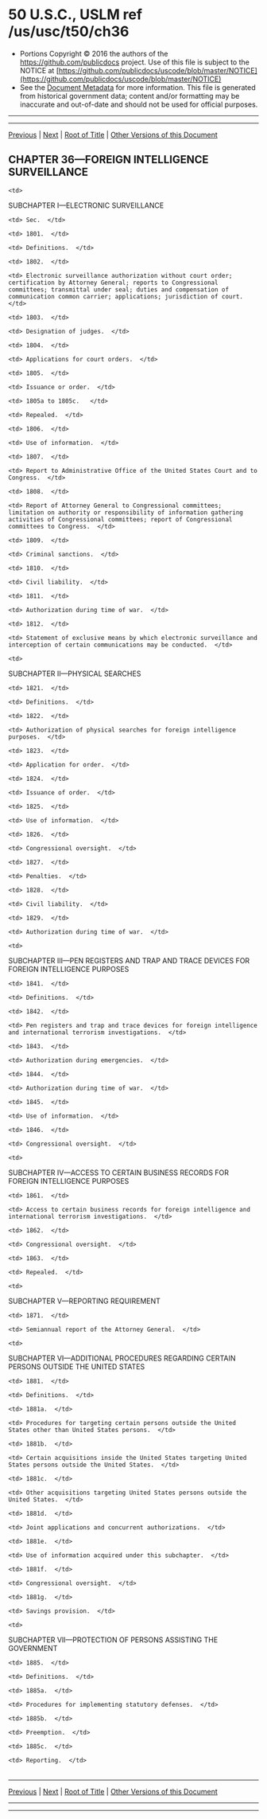 ---
---

# 50 U.S.C., USLM ref /us/usc/t50/ch36

* Portions Copyright © 2016 the authors of the https://github.com/publicdocs project.
  Use of this file is subject to the NOTICE at [https://github.com/publicdocs/uscode/blob/master/NOTICE](https://github.com/publicdocs/uscode/blob/master/NOTICE)
* See the [Document Metadata](././../../../..//README.md) for more information.
  This file is generated from historical government data; content and/or formatting may be inaccurate and out-of-date and should not be used for official purposes.

----------
----------

[Previous](./../../../..//us/usc/t50/ch35/m__us_usc_t50_s1707.md) | [Next](./../../../..//us/usc/t50/ch36/schI/m__us_usc_t50_ch36_schI.md) | [Root of Title](./../../../../) | [Other Versions of this Document](https://publicdocs.github.io/go/links?ns=uslm&ref=%2Fus%2Fusc%2Ft50%2Fch36)

## CHAPTER 36—FOREIGN INTELLIGENCE SURVEILLANCE

<table>

  <tr>

    <td> 

SUBCHAPTER I—ELECTRONIC SURVEILLANCE  </td>

  </tr>

  <tr>

    <td> Sec.  </td>

  </tr>

  <tr>

    <td> 1801.  </td>

    <td> Definitions.  </td>

  </tr>

  <tr>

    <td> 1802.  </td>

    <td> Electronic surveillance authorization without court order; certification by Attorney General; reports to Congressional committees; transmittal under seal; duties and compensation of communication common carrier; applications; jurisdiction of court.  </td>

  </tr>

  <tr>

    <td> 1803.  </td>

    <td> Designation of judges.  </td>

  </tr>

  <tr>

    <td> 1804.  </td>

    <td> Applications for court orders.  </td>

  </tr>

  <tr>

    <td> 1805.  </td>

    <td> Issuance or order.  </td>

  </tr>

  <tr>

    <td> 1805a to 1805c.   </td>

    <td> Repealed.  </td>

  </tr>

  <tr>

    <td> 1806.  </td>

    <td> Use of information.  </td>

  </tr>

  <tr>

    <td> 1807.  </td>

    <td> Report to Administrative Office of the United States Court and to Congress.  </td>

  </tr>

  <tr>

    <td> 1808.  </td>

    <td> Report of Attorney General to Congressional committees; limitation on authority or responsibility of information gathering activities of Congressional committees; report of Congressional committees to Congress.  </td>

  </tr>

  <tr>

    <td> 1809.  </td>

    <td> Criminal sanctions.  </td>

  </tr>

  <tr>

    <td> 1810.  </td>

    <td> Civil liability.  </td>

  </tr>

  <tr>

    <td> 1811.  </td>

    <td> Authorization during time of war.  </td>

  </tr>

  <tr>

    <td> 1812.  </td>

    <td> Statement of exclusive means by which electronic surveillance and interception of certain communications may be conducted.  </td>

  </tr>

  <tr>

    <td> 

SUBCHAPTER II—PHYSICAL SEARCHES  </td>

  </tr>

  <tr>

    <td> 1821.  </td>

    <td> Definitions.  </td>

  </tr>

  <tr>

    <td> 1822.  </td>

    <td> Authorization of physical searches for foreign intelligence purposes.  </td>

  </tr>

  <tr>

    <td> 1823.  </td>

    <td> Application for order.  </td>

  </tr>

  <tr>

    <td> 1824.  </td>

    <td> Issuance of order.  </td>

  </tr>

  <tr>

    <td> 1825.  </td>

    <td> Use of information.  </td>

  </tr>

  <tr>

    <td> 1826.  </td>

    <td> Congressional oversight.  </td>

  </tr>

  <tr>

    <td> 1827.  </td>

    <td> Penalties.  </td>

  </tr>

  <tr>

    <td> 1828.  </td>

    <td> Civil liability.  </td>

  </tr>

  <tr>

    <td> 1829.  </td>

    <td> Authorization during time of war.  </td>

  </tr>

  <tr>

    <td> 

SUBCHAPTER III—PEN REGISTERS AND TRAP AND TRACE DEVICES FOR FOREIGN INTELLIGENCE PURPOSES  </td>

  </tr>

  <tr>

    <td> 1841.  </td>

    <td> Definitions.  </td>

  </tr>

  <tr>

    <td> 1842.  </td>

    <td> Pen registers and trap and trace devices for foreign intelligence and international terrorism investigations.  </td>

  </tr>

  <tr>

    <td> 1843.  </td>

    <td> Authorization during emergencies.  </td>

  </tr>

  <tr>

    <td> 1844.  </td>

    <td> Authorization during time of war.  </td>

  </tr>

  <tr>

    <td> 1845.  </td>

    <td> Use of information.  </td>

  </tr>

  <tr>

    <td> 1846.  </td>

    <td> Congressional oversight.  </td>

  </tr>

  <tr>

    <td> 

SUBCHAPTER IV—ACCESS TO CERTAIN BUSINESS RECORDS FOR FOREIGN INTELLIGENCE PURPOSES  </td>

  </tr>

  <tr>

    <td> 1861.  </td>

    <td> Access to certain business records for foreign intelligence and international terrorism investigations.  </td>

  </tr>

  <tr>

    <td> 1862.  </td>

    <td> Congressional oversight.  </td>

  </tr>

  <tr>

    <td> 1863.  </td>

    <td> Repealed.  </td>

  </tr>

  <tr>

    <td> 

SUBCHAPTER V—REPORTING REQUIREMENT  </td>

  </tr>

  <tr>

    <td> 1871.  </td>

    <td> Semiannual report of the Attorney General.  </td>

  </tr>

  <tr>

    <td> 

SUBCHAPTER VI—ADDITIONAL PROCEDURES REGARDING CERTAIN PERSONS OUTSIDE THE UNITED STATES  </td>

  </tr>

  <tr>

    <td> 1881.  </td>

    <td> Definitions.  </td>

  </tr>

  <tr>

    <td> 1881a.  </td>

    <td> Procedures for targeting certain persons outside the United States other than United States persons.  </td>

  </tr>

  <tr>

    <td> 1881b.  </td>

    <td> Certain acquisitions inside the United States targeting United States persons outside the United States.  </td>

  </tr>

  <tr>

    <td> 1881c.  </td>

    <td> Other acquisitions targeting United States persons outside the United States.  </td>

  </tr>

  <tr>

    <td> 1881d.  </td>

    <td> Joint applications and concurrent authorizations.  </td>

  </tr>

  <tr>

    <td> 1881e.  </td>

    <td> Use of information acquired under this subchapter.  </td>

  </tr>

  <tr>

    <td> 1881f.  </td>

    <td> Congressional oversight.  </td>

  </tr>

  <tr>

    <td> 1881g.  </td>

    <td> Savings provision.  </td>

  </tr>

  <tr>

    <td> 

SUBCHAPTER VII—PROTECTION OF PERSONS ASSISTING THE GOVERNMENT  </td>

  </tr>

  <tr>

    <td> 1885.  </td>

    <td> Definitions.  </td>

  </tr>

  <tr>

    <td> 1885a.  </td>

    <td> Procedures for implementing statutory defenses.  </td>

  </tr>

  <tr>

    <td> 1885b.  </td>

    <td> Preemption.  </td>

  </tr>

  <tr>

    <td> 1885c.  </td>

    <td> Reporting.  </td>

  </tr>

</table>

----------

[Previous](./../../../..//us/usc/t50/ch35/m__us_usc_t50_s1707.md) | [Next](./../../../..//us/usc/t50/ch36/schI/m__us_usc_t50_ch36_schI.md) | [Root of Title](./../../../../) | [Other Versions of this Document](https://publicdocs.github.io/go/links?ns=uslm&ref=%2Fus%2Fusc%2Ft50%2Fch36)

----------
----------



